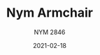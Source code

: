 ---
designer: "Cmp Design"
description: "Nym%20is%20a%20collection%20made%20of%20solid%20ash%20wood%20which%20reviews%20Windsor%20chairs%20with%20a%20contemporary%20style.%20The%20backrest%20of%20the%20armchair%20designs%20an%20uninterrupted%20arch%20that%20perfectly%20joins%20the%20seat%20of%20solid%20ash%20wood%20with%20upholstered%20seat.%20Swivel%20base%20with%20automatic%20return%20device."
image_primary: "img/Nym_2846_01_zoom.jpg"
image_secondary: "img/Nym_2846_02_zoom.jpg"
manufacturer: "Pedrali"
href: "https://www.pedrali.it/en/products/catalog/Armchair-NYM-2846/"
subtitle: "NYM 2846"
tags: 
  - "Pedrali"
  - "Chairs"
title: "Nym Armchair"
category: "Chairs"
slug: "/manufacturers/pedrali/chairs/cmp-design-nym-armchair"
date: "2021-02-18"
---